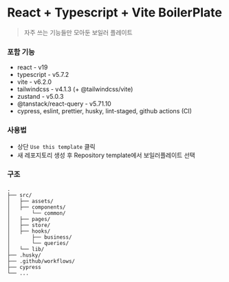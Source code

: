 # React + Typescript + Vite BoilerPlate

> 자주 쓰는 기능들만 모아둔 보일러 플레이트

### 포함 기능
- react - v19
- typescript - v5.7.2
- vite - v6.2.0
- tailwindcss - v4.1.3 (+ @tailwindcss/vite)
- zustand - v5.0.3
- @tanstack/react-query - v5.71.10
- cypress, eslint, prettier, husky, lint-staged, github actions (CI)

### 사용법
- 상단 `Use this template` 클릭
- 새 레포지토리 생성 후 Repository template에서 보일러플레이트 선택

### 구조
```
.
├── src/
│   ├── assets/
│   ├── components/
│       └── common/
│   ├── pages/
│   ├── store/
│   ├── hooks/
│       ├── business/
│       └── queries/
│   └── lib/
├── .husky/
├── .github/workflows/
├── cypress
└── ...
```

